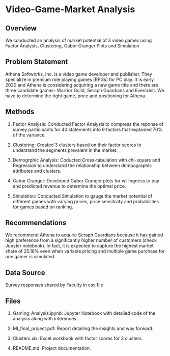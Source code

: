 # Video-Game-Market Analysis
## Overview
We conducted an analysis of market potential of 3 video games using Factor Analysis, Clustering, Gabor Granger Plots and Simulation 

## Problem Statement
Athena Softworks, Inc. is a video game developer and publisher.  They specialize in premium role playing games (RPGs) for PC play.  It is early 2020 and Athena is considering acquiring a new game title and there are three candidate games- Warrior Guild, Seraph Guardians and Evercrest. We have to determine the right game, price and positioning for Athena. 

## Methods
1. Factor Analysis: Conducted Factor Analysis to compress the reponse of survey participants for 40 statements into 9 factors that explained 70% of the variance. 

2. Clustering: Created 3 clusters based on their factor scores to understand the segments prevalent in the market. 

3. Demogrphic Analysis: Coducted Cross-tabulation with chi-square and Regression to understand the relationship between dempographic attributes and clusters. 

4. Gabor Granger: Developed Gabor Granger plots for willingness to pay and predicted revenue to determine the optimal price.

5. Simulation: Conducted Simulation to gauge the market potential of different games with varying prices, price sensitivity and probabilities for games based on ranking. 

## Recommendations
We recommend Athena to acquire Seraph Guardians because it has gained high preference from a significantly higher number of customers (check Jupyter notebook). In fact, it is expected to capture the highest market share of 25.18% even when variable pricing and multiple game purchase for one gamer is simulated. 

## Data Source
Survey responses shared by Faculty in csv file

## Files
1. Gaming_Analysis.ipynb: Jupyter Notebook with detailed code of the analysis along with inferences. 

2. MI_final_project.pdf: Report detailing the insights and way forward.

3. Clusters.xlx: Excel workbook with factor scores for 3 clusters. 

4. README.md: Project documentation.
